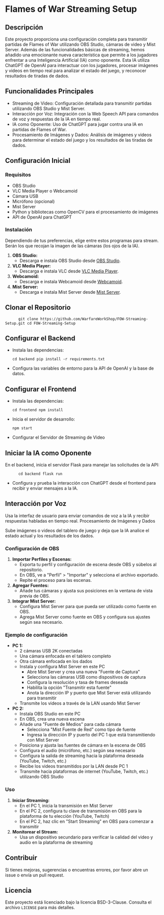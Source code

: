 # Flames of War Streaming Setup

## Descripción

Este proyecto proporciona una configuración completa para transmitir partidas de Flames of War utilizando OBS Studio, cámaras de video y Mist Server. Además de las funcionalidades básicas de streaming, hemos añadido una emocionante nueva característica que permite a los jugadores enfrentar a una Inteligencia Artificial (IA) como oponente. Esta IA utiliza ChatGPT de OpenAI para interactuar con los jugadores, procesar imágenes y videos en tiempo real para analizar el estado del juego, y reconocer resultados de tiradas de dados.

## Funcionalidades Principales

- Streaming de Video: Configuración detallada para transmitir partidas utilizando OBS Studio y Mist Server.
- Interacción por Voz: Integración con la Web Speech API para comandos de voz y respuestas de la IA en tiempo real.
- IA como Oponente: Uso de ChatGPT para jugar contra una IA en partidas de Flames of War.
- Procesamiento de Imágenes y Dados: Análisis de imágenes y videos para determinar el estado del juego y los resultados de las tiradas de dados.

## Configuración Inicial

### Requisitos

- OBS Studio
- VLC Media Player o Webcamoid
- Cámara USB
- Micrófono (opcional)
- Mist Server
- Python y bibliotecas como OpenCV para el procesamiento de imágenes
- API de OpenAI para ChatGPT

### Instalación

Dependiendo de tus preferencias, elige entre estos programas para stream. Serán los que recojan la imagen de las cámaras (los ojos de la IA).

1. **OBS Studio:**
   - Descarga e instala OBS Studio desde [OBS Studio](https://obsproject.com/).
2. **VLC Media Player:**
   - Descarga e instala VLC desde [VLC Media Player](https://www.videolan.org/vlc/).
3. **Webcamoid:**
   - Descarga e instala Webcamoid desde [Webcamoid](https://webcamoid.github.io/).
4. **Mist Server:**
   - Descarga e instala Mist Server desde [Mist Server](https://mistserver.org/).

## Clonar el Repositorio

`      git clone https://github.com/WarfareWorkShop/FOW-Streaming-Setup.git
      cd FOW-Streaming-Setup`

## Configurar el Backend

- Instala las dependencias:

  `cd backend
  pip install -r requirements.txt`
- Configura las variables de entorno para la API de OpenAI y la base de datos.

## Configurar el Frontend

- Instala las dependencias:

  `cd frontend npm install`
- Inicia el servidor de desarrollo:

  `npm start`
- Configurar el Servidor de Streaming de Video

## Iniciar la IA como Oponente

En el backend, inicia el servidor Flask para manejar las solicitudes de la API:

`      cd backend
      flask run`

- Configura y prueba la interacción con ChatGPT desde el frontend para recibir y enviar mensajes a la IA.

## Interacción por Voz

Usa la interfaz de usuario para enviar comandos de voz a la IA y recibir respuestas habladas en tiempo real.
Procesamiento de Imágenes y Dados

Sube imágenes o videos del tablero de juego y deja que la IA analice el estado actual y los resultados de los dados.

### Configuración de OBS

1. **Importar Perfiles y Escenas:**
   - Exporta tu perfil y configuración de escena desde OBS y súbelos al repositorio.
   - En OBS, ve a "Perfil" > "Importar" y selecciona el archivo exportado.
   - Repite el proceso para las escenas.
2. **Agregar Fuentes:**
   - Añade tus cámaras y ajusta sus posiciones en la ventana de vista previa de OBS.
3. **Integrar Mist Server:**
   - Configura Mist Server para que pueda ser utilizado como fuente en OBS.
   - Agrega Mist Server como fuente en OBS y configura sus ajustes según sea necesario.

### Ejemplo de configuración

- **PC 1:**
  - 2 cámaras USB 2K conectadas
  - Una cámara enfocada en el tablero completo
  - Otra cámara enfocada en los dados
  - Instala y configura Mist Server en este PC
    - Abre Mist Server y crea una nueva "Fuente de Captura"
    - Selecciona las cámaras USB como dispositivos de captura
    - Configura la resolución y tasa de frames deseada
    - Habilita la opción "Transmitir esta fuente"
    - Anota la dirección IP y puerto que Mist Server está utilizando para transmitir
  - Transmite los videos a través de la LAN usando Mist Server
- **PC 2:**
  - Instala OBS Studio en este PC
  - En OBS, crea una nueva escena
  - Añade una "Fuente de Medios" para cada cámara
    - Selecciona "Mist Fuente de Red" como tipo de fuente
    - Ingresa la dirección IP y puerto del PC 1 que está transmitiendo con Mist Server
  - Posiciona y ajusta las fuentes de cámara en la escena de OBS
  - Configura el audio (micrófono, etc.) según sea necesario
  - Configura la salida de streaming hacia la plataforma deseada (YouTube, Twitch, etc.)
  - Recibe los videos transmitidos por la LAN desde PC 1
  - Transmite hacia plataformas de internet (YouTube, Twitch, etc.) utilizando OBS Studio

### Uso

1. **Iniciar Streaming:**
   - En el PC 1, inicia la transmisión en Mist Server
   - En el PC 2, configura tu clave de transmisión en OBS para la plataforma de tu elección (YouTube, Twitch)
   - En el PC 2, haz clic en "Start Streaming" en OBS para comenzar a transmitir
2. **Monitorear el Stream:**
   - Usa un dispositivo secundario para verificar la calidad del video y audio en la plataforma de streaming

## Contribuir

Si tienes mejoras, sugerencias o encuentras errores, por favor abre un issue o envía un pull request.

## Licencia

Este proyecto está licenciado bajo la licencia BSD-3-Clause. Consulta el archivo `LICENSE` para más detalles.
